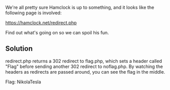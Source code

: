 We're all pretty sure Hamclock is up to something, and it looks like the following page is involved:

https://hamclock.net/redirect.php

Find out what's going on so we can spoil his fun.

Solution
--------

redirect.php returns a 302 redirect to flag.php, which sets a header called "Flag" before sending another 302 redirect to noflag.php. By watching the headers as redirects are passed around, you can see the flag in the middle.

Flag: NikolaTesla
